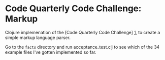 Code Quarterly Code Challenge: Markup
=======================================

Clojure implemenation of the [Code Quarterly Code Challenge] [1], to create a simple markup language parser.

Go to the `facts` directory and run acceptance_test.clj to see which of the 34 example files I've gotten implemented so far.

[1]: http://www.codequarterly.com/code-challenges/markup/